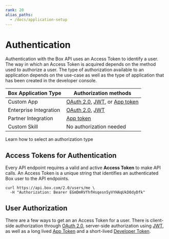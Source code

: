 ```yaml
---
rank: 20
alias_paths:
  - /docs/application-setup
---
```


# Authentication

Authentication with the Box API uses an Access Token to identify a user. The
way in which an Access Token is acquired depends on the method used to authorize
a user. The type of authorization available to an application depends on the
use-case as well as the type of application that has been created in the developer
console.

<!-- markdownlint-disable line-length -->
| Box Application Type   | Authorization methods                                     |
| ---------------------- | --------------------------------------------------------- |
| Custom App             | [OAuth 2.0][oauth2], [JWT][jwt], or [App token][apptoken] |
| Enterprise Integration | [OAuth 2.0][oauth2], [JWT][jwt]                           |
| Partner Integration    | [App token][apptoken]                                     |
| Custom Skill           | No authorization needed                                   |
<!-- markdownlint-enable line-length -->

<CTA to="guide://authentication/select">
  Learn how to select an authorization type
</CTA>

## Access Tokens for Authentication

Every API endpoint requires a valid and active **Access Token** to make API
calls. An Access Token is a unique string that identifies an authenticated Box
user to the API endpoints.

```curl
curl https://api.box.com/2.0/users/me \
  -H "Authorization: Bearer EGmDmRVfhfHsqesn5yVYHAqUkD0dyDfk"
```

## User Authorization

There are a few ways to get an an Access Token for a user. There is
client-side authorization through [OAuth 2.0][oauth2], server-side authorization
using [JWT][jwt], as well as a long lived [App Token][apptoken] and a
short-lived [Developer Token][devtoken].

[oauth2]: guide://authentication/oauth2
[jwt]: guide://authentication/jwt
[apptoken]: guide://authentication/app-token
[devtoken]: guide://authentication/access-tokens/developer-tokens

